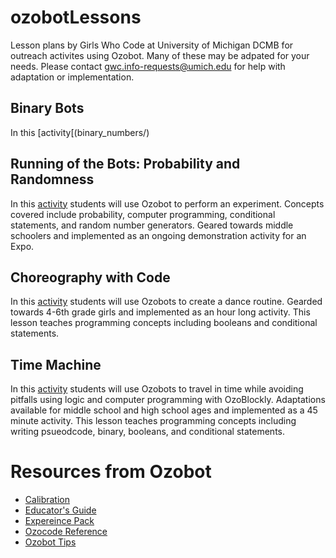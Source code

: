 # ozobotLessons
Lesson plans by Girls Who Code at University of Michigan DCMB for outreach activites using Ozobot. Many of these may be adpated for your needs. Please contact gwc.info-requests@umich.edu for help with adaptation or implementation.

## Binary Bots
In this [activity[(binary_numbers/) 

## Running of the Bots: Probability and Randomness
In this [activity](running_of_the_bots/) students will use Ozobot to perform an experiment. Concepts covered include probability, computer programming, conditional statements, and random number generators. Geared towards middle schoolers and implemented as an ongoing demonstration activity for an Expo.

## Choreography with Code
In this [activity](https://github.com/GWC-DCMB/FEMMES/) students will use Ozobots to create a dance routine. Gearded towards 4-6th grade girls and implemented as an hour long activity. This lesson teaches programming concepts including booleans and conditional statements.

## Time Machine
In this [activity](time_machine/) students will use Ozobots to travel in time while avoiding pitfalls using logic and computer programming with OzoBlockly. Adaptations available for middle school and high school ages and implemented as a 45 minute activity. This lesson teaches programming concepts including writing psueodcode, binary, booleans, and conditional statements.


# Resources from Ozobot
- [Calibration](ozobot-calibration-tips.pdf)
- [Educator's Guide](ozobot-calibration-tips.pdf)
- [Expereince Pack](ozobot-evo-experience-pack.pdf)
- [Ozocode Reference](ozobot-ozocodes-reference.pdf)
- [Ozobot Tips](ozobot-tips.pdf)
